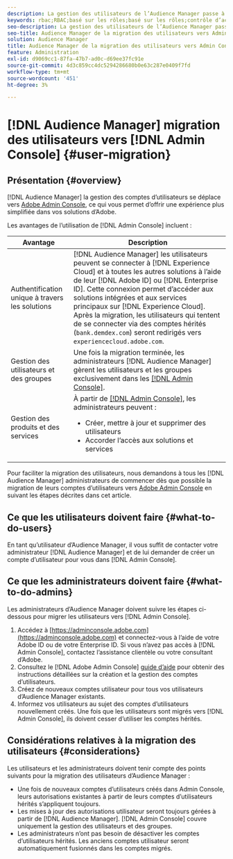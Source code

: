 ```yaml
---
description: La gestion des utilisateurs de l’Audience Manager passe à Adobe Admin Console. Cet article explique ce que vous devez faire pour préparer la migration des utilisateurs et ce qui va changer une fois la migration terminée.
keywords: rbac;RBAC;basé sur les rôles;basé sur les rôles;contrôle d’accès basé sur les rôles
seo-description: La gestion des utilisateurs de l’Audience Manager passe à Adobe Admin Console. Cet article explique ce que vous devez faire pour préparer la migration des utilisateurs et ce qui va changer une fois la migration terminée.
seo-title: Audience Manager de la migration des utilisateurs vers Admin Console
solution: Audience Manager
title: Audience Manager de la migration des utilisateurs vers Admin Console
feature: Administration
exl-id: d9069cc1-87fa-47b7-ad0c-d69ee37fc91e
source-git-commit: 4d3c859cc4dc5294286680b0e63c287e0409f7fd
workflow-type: tm+mt
source-wordcount: '451'
ht-degree: 3%

---
```


# [!DNL Audience Manager] migration des utilisateurs vers  [!DNL Admin Console] {#user-migration}

## Présentation {#overview}

[!DNL Audience Manager] la gestion des comptes d’utilisateurs se déplace vers  [Adobe Admin Console](https://helpx.adobe.com/fr/enterprise/using/admin-console.html), ce qui vous permet d’offrir une expérience plus simplifiée dans vos solutions d’Adobe.

Les avantages de l’utilisation de [!DNL Admin Console] incluent :

| Avantage | Description |
|---|---|
| Authentification unique à travers les solutions | [!DNL Audience Manager] les utilisateurs peuvent se connecter à  [!DNL Experience Cloud] et à toutes les autres solutions à l’aide de leur  [!DNL Adobe ID] ou  [!DNL Enterprise ID]. Cette connexion permet d’accéder aux solutions intégrées et aux services principaux sur [!DNL Experience Cloud]. Après la migration, les utilisateurs qui tentent de se connecter via des comptes hérités (`bank.demdex.com`) seront redirigés vers `experiencecloud.adobe.com`. |
| Gestion des utilisateurs et des groupes | Une fois la migration terminée, les administrateurs [!DNL Audience Manager] gèrent les utilisateurs et les groupes exclusivement dans les [[!DNL Admin Console]](http://adminconsole.adobe.com/enterprise/). |
| Gestion des produits et des services | À partir de [[!DNL Admin Console]](http://adminconsole.adobe.com/enterprise/), les administrateurs peuvent : <ul><li>Créer, mettre à jour et supprimer des utilisateurs</li><li>Accorder l’accès aux solutions et services</li></ul> |

Pour faciliter la migration des utilisateurs, nous demandons à tous les [!DNL Audience Manager] administrateurs de commencer dès que possible la migration de leurs comptes d’utilisateurs vers [Adobe Admin Console](https://helpx.adobe.com/enterprise/using/admin-console.html) en suivant les étapes décrites dans cet article.

## Ce que les utilisateurs doivent faire {#what-to-do-users}

En tant qu’utilisateur d’Audience Manager, il vous suffit de contacter votre administrateur [!DNL Audience Manager] et de lui demander de créer un compte d’utilisateur pour vous dans [!DNL Admin Console].

## Ce que les administrateurs doivent faire {#what-to-do-admins}

Les administrateurs d’Audience Manager doivent suivre les étapes ci-dessous pour migrer les utilisateurs vers [!DNL Admin Console].

1. Accédez à [https://adminconsole.adobe.com](https://adminconsole.adobe.com) et connectez-vous à l’aide de votre Adobe ID ou de votre Enterprise ID. Si vous n’avez pas accès à [!DNL Admin Console], contactez l’assistance clientèle ou votre consultant d’Adobe.
2. Consultez le [!DNL Adobe Admin Console] [guide d’aide](https://helpx.adobe.com/enterprise/admin-guide.html/enterprise/using/users.ug.html) pour obtenir des instructions détaillées sur la création et la gestion des comptes d’utilisateurs.
3. Créez de nouveaux comptes utilisateur pour tous vos utilisateurs d’Audience Manager existants.
4. Informez vos utilisateurs au sujet des comptes d’utilisateurs nouvellement créés. Une fois que les utilisateurs sont migrés vers [!DNL Admin Console], ils doivent cesser d’utiliser les comptes hérités.

## Considérations relatives à la migration des utilisateurs {#considerations}

Les utilisateurs et les administrateurs doivent tenir compte des points suivants pour la migration des utilisateurs d’Audience Manager :

* Une fois de nouveaux comptes d’utilisateurs créés dans Admin Console, leurs autorisations existantes à partir de leurs comptes d’utilisateurs hérités s’appliquent toujours.
* Les mises à jour des autorisations utilisateur seront toujours gérées à partir de [!DNL Audience Manager]. [!DNL Admin Console] couvre uniquement la gestion des utilisateurs et des groupes.
* Les administrateurs n’ont pas besoin de désactiver les comptes d’utilisateurs hérités. Les anciens comptes utilisateur seront automatiquement fusionnés dans les comptes migrés.

